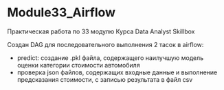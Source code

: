 # Module33_Airflow
Практическая работа по 33 модулю Курса Data Analyst Skillbox

Создан DAG для последовательного выполнения 2 тасок в airflow:
- predict: создание .pkl файла, содержащего наилучшую модель оценки категории стоимости автомобиля
- проверка json файлов, содержащих входные данные и выполнение предсказания стоимости, с записью результата в файл csv
